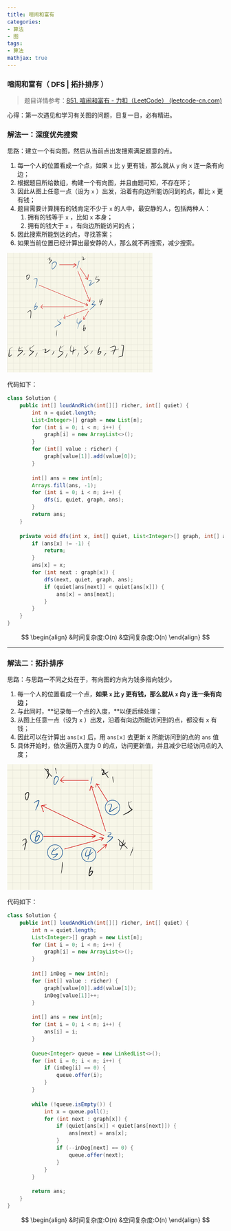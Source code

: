 ```yaml
---
title: 喧闹和富有
categories:
- 算法
- 图
tags:
- 算法
mathjax: true
---
```


### 喧闹和富有（ DFS | 拓扑排序 ）

<!--more-->

> 题目详情参考：[851. 喧闹和富有 - 力扣（LeetCode） (leetcode-cn.com)](https://leetcode-cn.com/problems/loud-and-rich/)

心得：第一次遇见和学习有关图的问题，日复一日，必有精进。

### 解法一：深度优先搜索

思路：建立一个有向图，然后从当前点出发搜索满足题意的点。

1. 每一个人的位置看成一个点，如果 `x` 比 `y` 更有钱，那么就从 `y` 向 `x` 连一条有向边；
2. 根据题目所给数组，构建一个有向图，并且由题可知，不存在环；
3. 因此从图上任意一点（设为 `x` ）出发，沿着有向边所能访问到的点，都比 `x` 更有钱；
4. 题目需要计算拥有的钱肯定不少于 `x` 的人中，最安静的人，包括两种人：
   1. 拥有的钱等于 `x` ，比如 `x` 本身；
   2. 拥有的钱大于 `x` ，有向边所能访问的点；
5. 因此搜索所能到达的点，寻找答案；
6. 如果当前位置已经计算出最安静的人，那么就不再搜索，减少搜索。

 <img src="喧闹和富有/示例图.png" alt="示例图" style="zoom: 33%;" />

代码如下：

```java
class Solution {
    public int[] loudAndRich(int[][] richer, int[] quiet) {
        int n = quiet.length;
        List<Integer>[] graph = new List[n];
        for (int i = 0; i < n; i++) {
            graph[i] = new ArrayList<>();
        }
        for (int[] value : richer) {
            graph[value[1]].add(value[0]);
        }

        int[] ans = new int[n];
        Arrays.fill(ans, -1);
        for (int i = 0; i < n; i++) {
            dfs(i, quiet, graph, ans);
        }
        return ans;
    }

    private void dfs(int x, int[] quiet, List<Integer>[] graph, int[] ans) {
        if (ans[x] != -1) {
            return;
        }
        ans[x] = x;
        for (int next : graph[x]) {
            dfs(next, quiet, graph, ans);
            if (quiet[ans[next]] < quiet[ans[x]]) {
                ans[x] = ans[next];
            }
        }
    }
}
```

$$
\begin{align}
&时间复杂度:O(n)
&空间复杂度:O(n)
\end{align}
$$

----

### 解法二：拓扑排序

思路：与思路一不同之处在于，有向图的方向为钱多指向钱少。

1. 每一个人的位置看成一个点，<strong>如果 `x` 比 `y` 更有钱，那么就从 `x` 向 `y` 连一条有向边；</strong>
2. 与此同时，**记录每一个点的入度，**以便后续处理；
3. 从图上任意一点（设为 `x` ）出发，沿着有向边所能访问到的点，都没有 `x` 有钱；
4. 因此可以在计算出 `ans[x]` 后，用 `ans[x]` 去更新 x 所能访问到的点的 `ans` 值
5. 具体开始时，依次遍历入度为 0 的点，访问更新值，并且减少已经访问点的入度；

 <img src="喧闹和富有/拓扑排序.png" alt="示例图" style="zoom: 33%;" />

代码如下：

```java
class Solution {
    public int[] loudAndRich(int[][] richer, int[] quiet) {
        int n = quiet.length;
        List<Integer>[] graph = new List[n];
        for (int i = 0; i < n; i++) {
            graph[i] = new ArrayList<>();
        }

        int[] inDeg = new int[n];
        for (int[] value : richer) {
            graph[value[0]].add(value[1]);
            inDeg[value[1]]++;
        }

        int[] ans = new int[n];
        for (int i = 0; i < n; i++) {
            ans[i] = i;
        }

        Queue<Integer> queue = new LinkedList<>();
        for (int i = 0; i < n; i++) {
            if (inDeg[i] == 0) {
                queue.offer(i);
            }
        }

        while (!queue.isEmpty()) {
            int x = queue.poll();
            for (int next : graph[x]) {
                if (quiet[ans[x]] < quiet[ans[next]]) {
                    ans[next] = ans[x];
                }
                if (--inDeg[next] == 0) {
                    queue.offer(next);
                }
            }
        }

        return ans;
    }
}
```
$$
\begin{align}
&时间复杂度:O(n)
&空间复杂度:O(n)
\end{align}
$$

